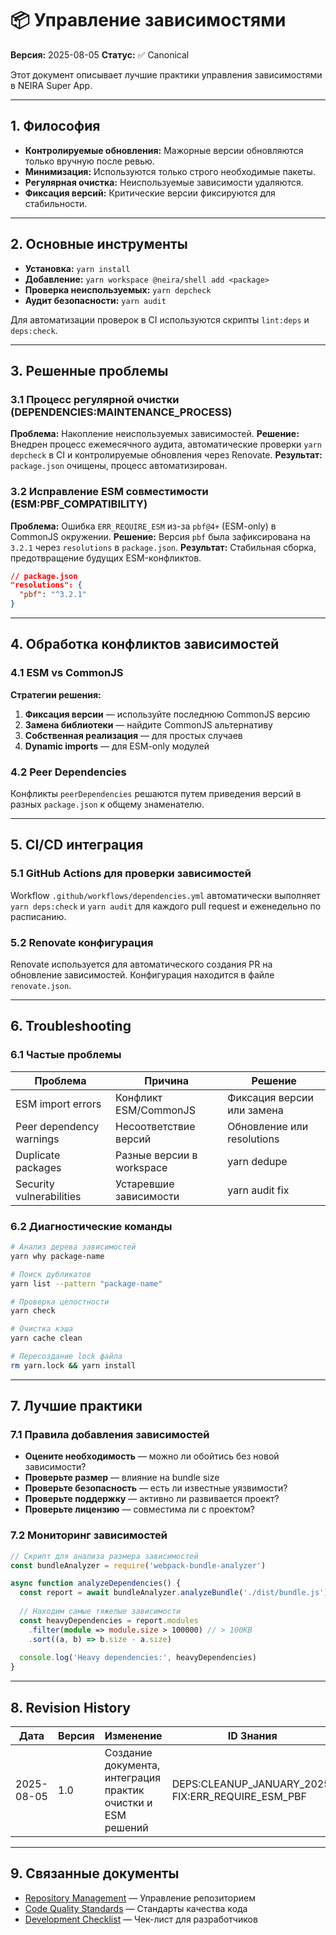 # 📦 Управление зависимостями

**Версия:** 2025-08-05 **Статус:** ✅ Canonical

Этот документ описывает лучшие практики управления зависимостями в NEIRA Super App.

---

## 1. Философия

- **Контролируемые обновления:** Мажорные версии обновляются только вручную после ревью.
- **Минимизация:** Используются только строго необходимые пакеты.
- **Регулярная очистка:** Неиспользуемые зависимости удаляются.
- **Фиксация версий:** Критические версии фиксируются для стабильности.

---

## 2. Основные инструменты

- **Установка:** `yarn install`
- **Добавление:** `yarn workspace @neira/shell add <package>`
- **Проверка неиспользуемых:** `yarn depcheck`
- **Аудит безопасности:** `yarn audit`

Для автоматизации проверок в CI используются скрипты `lint:deps` и `deps:check`.

---

## 3. Решенные проблемы

### 3.1 Процесс регулярной очистки (DEPENDENCIES:MAINTENANCE_PROCESS)

**Проблема:** Накопление неиспользуемых зависимостей.
**Решение:** Внедрен процесс ежемесячного аудита, автоматические проверки `yarn depcheck` в CI и контролируемые обновления через Renovate.
**Результат:** `package.json` очищены, процесс автоматизирован.

### 3.2 Исправление ESM совместимости (ESM:PBF_COMPATIBILITY)

**Проблема:** Ошибка `ERR_REQUIRE_ESM` из-за `pbf@4+` (ESM-only) в CommonJS окружении.
**Решение:** Версия `pbf` была зафиксирована на `3.2.1` через `resolutions` в `package.json`.
**Результат:** Стабильная сборка, предотвращение будущих ESM-конфликтов.

```json
// package.json
"resolutions": {
  "pbf": "^3.2.1"
}
```

---

## 4. Обработка конфликтов зависимостей

### 4.1 ESM vs CommonJS

**Стратегии решения:**

1. **Фиксация версии** — используйте последнюю CommonJS версию
2. **Замена библиотеки** — найдите CommonJS альтернативу
3. **Собственная реализация** — для простых случаев
4. **Dynamic imports** — для ESM-only модулей

### 4.2 Peer Dependencies

Конфликты `peerDependencies` решаются путем приведения версий в разных `package.json` к общему знаменателю.

---

## 5. CI/CD интеграция

### 5.1 GitHub Actions для проверки зависимостей

Workflow `.github/workflows/dependencies.yml` автоматически выполняет `yarn deps:check` и `yarn audit` для каждого pull request и еженедельно по расписанию.

### 5.2 Renovate конфигурация

Renovate используется для автоматического создания PR на обновление зависимостей. Конфигурация находится в файле `renovate.json`.

---

## 6. Troubleshooting

### 6.1 Частые проблемы

| Проблема | Причина | Решение |
|----------|---------|---------|
| ESM import errors | Конфликт ESM/CommonJS | Фиксация версии или замена |
| Peer dependency warnings | Несоответствие версий | Обновление или resolutions |
| Duplicate packages | Разные версии в workspace | yarn dedupe |
| Security vulnerabilities | Устаревшие зависимости | yarn audit fix |

### 6.2 Диагностические команды

```bash
# Анализ дерева зависимостей
yarn why package-name

# Поиск дубликатов
yarn list --pattern "package-name"

# Проверка целостности
yarn check

# Очистка кэша
yarn cache clean

# Пересоздание lock файла
rm yarn.lock && yarn install
```

---

## 7. Лучшие практики

### 7.1 Правила добавления зависимостей

- **Оцените необходимость** — можно ли обойтись без новой зависимости?
- **Проверьте размер** — влияние на bundle size
- **Проверьте безопасность** — есть ли известные уязвимости?
- **Проверьте поддержку** — активно ли развивается проект?
- **Проверьте лицензию** — совместима ли с проектом?

### 7.2 Мониторинг зависимостей

```typescript
// Скрипт для анализа размера зависимостей
const bundleAnalyzer = require('webpack-bundle-analyzer')

async function analyzeDependencies() {
  const report = await bundleAnalyzer.analyzeBundle('./dist/bundle.js')
  
  // Находим самые тяжелые зависимости
  const heavyDependencies = report.modules
    .filter(module => module.size > 100000) // > 100KB
    .sort((a, b) => b.size - a.size)
  
  console.log('Heavy dependencies:', heavyDependencies)
}
```

---

## 8. Revision History

| Дата | Версия | Изменение | ID Знания |
|------|--------|-----------|-----------|
| 2025-08-05 | 1.0 | Создание документа, интеграция практик очистки и ESM решений | DEPS:CLEANUP_JANUARY_2025, FIX:ERR_REQUIRE_ESM_PBF |

---

## 9. Связанные документы

- [Repository Management](/contributing/repository-management) — Управление репозиторием
- [Code Quality Standards](/contributing/code-quality-standards) — Стандарты качества кода
- [Development Checklist](/contributing/development-checklist) — Чек-лист для разработчиков
